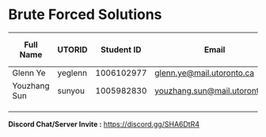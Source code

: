 # Brute Forced Solutions

| Full Name | UTORID | Student ID | Email | Best Way to Contact | Discord Username |
|-----------|--------|------------|-------|---------------------|------------------|
|Glenn Ye|yeglenn|1006102977|glenn.ye@mail.utoronto.ca|Email|SirFudgekins#4279|
|Youzhang Sun|sunyou|1005982830|youzhang.sun@mail.utoronto.ca|Discord|Lemonsity#3710|
|||||||
|||||||
|||||||

**Discord Chat/Server Invite :** https://discord.gg/SHA6DtR4
